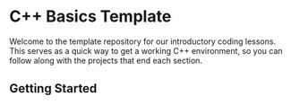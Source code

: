 # C++ Basics Template

Welcome to the template repository for our introductory coding lessons. This serves as a quick way to get a working C++ environment, so you can follow along with the projects that end each section.

## Getting Started
